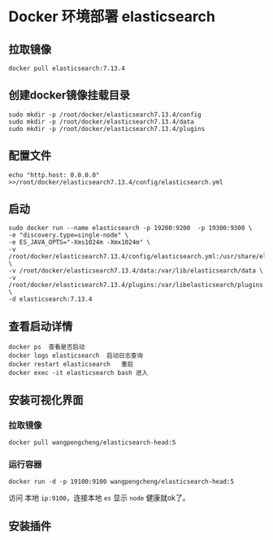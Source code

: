 # Docker 环境部署 elasticsearch
## 拉取镜像

```
docker pull elasticsearch:7.13.4
```

## 创建docker镜像挂载目录

```
sudo mkdir -p /root/docker/elasticsearch7.13.4/config
sudo mkdir -p /root/docker/elasticsearch7.13.4/data
sudo mkdir -p /root/docker/elasticsearch7.13.4/plugins
```

## 配置文件

```
echo "http.host: 0.0.0.0" >>/root/docker/elasticsearch7.13.4/config/elasticsearch.yml
```

## 启动

```shell
sudo docker run --name elasticsearch -p 19200:9200  -p 19300:9300 \
-e "discovery.type=single-node" \
-e ES_JAVA_OPTS="-Xms1024m -Xmx1024m" \
-v /root/docker/elasticsearch7.13.4/config/elasticsearch.yml:/usr/share/elasticsearch/config/elasticsearch.yml \
-v /root/docker/elasticsearch7.13.4/data:/var/lib/elasticsearch/data \
-v /root/docker/elasticsearch7.13.4/plugins:/var/libelasticsearch/plugins \
-d elasticsearch:7.13.4
```

## 查看启动详情

```
docker ps  查看是否启动
docker logs elasticsearch  启动日志查询
docker restart elasticsearch   重启
docker exec -it elasticsearch bash 进入
```



## 安装可视化界面

### 拉取镜像

```
docker pull wangpengcheng/elasticsearch-head:5
```

### 运行容器

```
docker run -d -p 19100:9100 wangpengcheng/elasticsearch-head:5
```

访问 本地 `ip:9100`，连接本地 `es` 显示 `node` 健康就ok了。

## 安装插件
